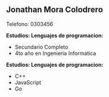 ## Jonathan Mora Colodrero

Telefono: 0303456

**Estudios:
Lenguajes de programacion:**
- Secundario Completo
- 4to año en Ingenieria Informatica

**Estudios:
Lenguajes de programacion:**
- C++
- JavaScript
- Go
